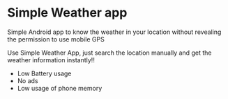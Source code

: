 # Simple Weather app

Simple Android app to know the weather in your location without revealing the permission to use mobile GPS

Use Simple Weather App, just search the location manually and get the weather information instantly!!

* Low Battery usage
* No ads
* Low usage of phone memory
